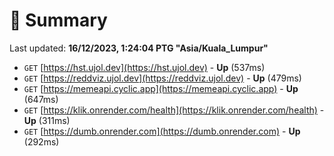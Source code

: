 # 📖 Summary
Last updated: **16/12/2023, 1:24:04 PTG "Asia/Kuala_Lumpur"**

- `GET` [https://hst.ujol.dev](https://hst.ujol.dev) - **Up** (537ms)
- `GET` [https://reddviz.ujol.dev](https://reddviz.ujol.dev) - **Up** (479ms)
- `GET` [https://memeapi.cyclic.app](https://memeapi.cyclic.app) - **Up** (647ms)
- `GET` [https://klik.onrender.com/health](https://klik.onrender.com/health) - **Up** (311ms)
- `GET` [https://dumb.onrender.com](https://dumb.onrender.com) - **Up** (292ms)
